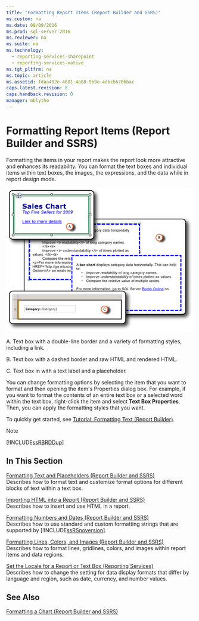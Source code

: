 ```yaml
---
title: "Formatting Report Items (Report Builder and SSRS)"
ms.custom: na
ms.date: 08/09/2016
ms.prod: sql-server-2016
ms.reviewer: na
ms.suite: na
ms.technology: 
  - reporting-services-sharepoint
  - reporting-services-native
ms.tgt_pltfrm: na
ms.topic: article
ms.assetid: fdaa402e-4681-4ab8-9b9e-4dbcbb706bac
caps.latest.revision: 8
caps.handback.revision: 0
manager: mblythe
---
```

# Formatting Report Items (Report Builder and SSRS)
Formatting the items in your report makes the report look more attractive and enhances its readability. You can format the text boxes and individual items within text boxes, the images, the expressions, and the data while in report design mode.  
  
 ![rs&#95;FormattingReporttItems](../../Topics/TopicNameNotContainA/images/rs_FormattingReporttItems.gif "rs_FormattingReporttItems")  
  
 A. Text box with a double-line border and a variety of formatting styles, including a link.  
  
 B. Text box with a dashed border and raw HTML and rendered HTML.  
  
 C. Text box in with a text label and a placeholder.  
  
 You can change formatting options by selecting the item that you want to format and then opening the item's Properties dialog box. For example, if you want to format the contents of an entire text box or a selected word within the text box, right-click the item and select **Text Box Properties**. Then, you can apply the formatting styles that you want.  
  
 To quickly get started, see [Tutorial: Formatting Text (Report Builder)](assetId:///67d8513e-8a70-464b-b87f-e91d010cfd82).  
  
> [!NOTE]  
>  [!INCLUDE[ssRBRDDup](../../Topics/TopicNameContainA/tokens/ssRBRDDup_md.md)]  
  
## In This Section  
 [Formatting Text and Placeholders (Report Builder and SSRS)](../../Topics/TopicNameNotContainA/Formatting-Text-and-Placeholders--Report-Builder-and-SSRS-.md)  
 Describes how to format text and customize format options for different blocks of text within a text box.  
  
 [Importing HTML into a Report (Report Builder and SSRS)](../../Topics/TopicNameContainA/Importing-HTML-into-a-Report--Report-Builder-and-SSRS-.md)  
 Describes how to insert and use HTML in a report.  
  
 [Formatting Numbers and Dates (Report Builder and SSRS)](../../Topics/TopicNameNotContainA/Formatting-Numbers-and-Dates--Report-Builder-and-SSRS-.md)  
 Describes how to use standard and custom formatting strings that are supported by [!INCLUDE[ssRSnoversion](../../Topics/TopicNameContainA/tokens/ssRSnoversion_md.md)].  
  
 [Formatting Lines, Colors, and Images (Report Builder and SSRS)](../../Topics/TopicNameNotContainA/Formatting-Lines--Colors--and-Images--Report-Builder-and-SSRS-.md)  
 Describes how to format lines, gridlines, colors, and images within report items and data regions.  
  
 [Set the Locale for a Report or Text Box (Reporting Services)](../../Topics/TopicNameContainA/Set-the-Locale-for-a-Report-or-Text-Box--Reporting-Services-.md)  
 Describes how to change the setting for data display formats that differ by language and region, such as date, currency, and number values.  
  
## See Also  
 [Formatting a Chart (Report Builder and SSRS)](../../Topics/TopicNameContainA/Formatting-a-Chart--Report-Builder-and-SSRS-.md)